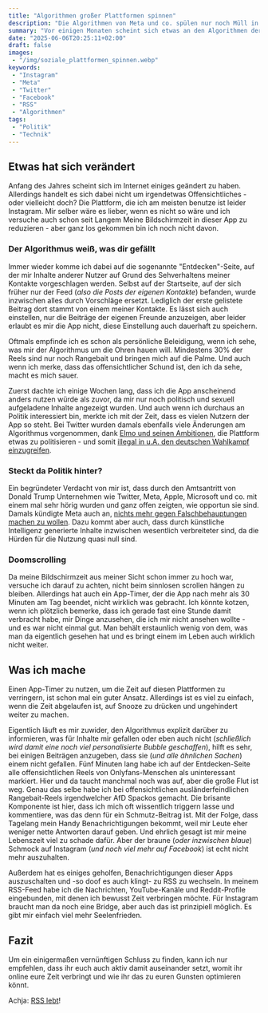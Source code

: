 ```yaml
---
title: "Algorithmen großer Plattformen spinnen"
description: "Die Algorithmen von Meta und co. spülen nur noch Müll in den Feed, der einen zunehmends verblöden lässt."
summary: "Vor einigen Monaten scheint sich etwas an den Algorithmen der großen Plattformen wie Instagram verändert zu haben. Seit dem leidet man fast schon unter dem Müll, der einem vorgeschlagen wird. Ich erzähle davon, welche Ursachen ich sehe und was ich selbst bei mir verändert habe."
date: "2025-06-06T20:25:11+02:00"
draft: false
images:
 - "/img/soziale_plattformen_spinnen.webp"
keywords:
 - "Instagram"
 - "Meta"
 - "Twitter"
 - "Facebook"
 - "RSS"
 - "Algorithmen"
tags:
 - "Politik"
 - "Technik"
---
```


## Etwas hat sich verändert
Anfang des Jahres scheint sich im Internet einiges geändert zu haben. Allerdings handelt es sich dabei nicht um irgendetwas Offensichtliches - oder vielleicht doch? Die Plattform, die ich am meisten benutze ist leider Instagram. Mir selber wäre es lieber, wenn es nicht so wäre und ich versuche auch schon seit Langem Meine Bildschirmzeit in dieser App zu reduzieren - aber ganz los gekommen bin ich noch nicht davon.

### Der Algorithmus weiß, was dir gefällt
Immer wieder komme ich dabei auf die sogenannte "Entdecken"-Seite, auf der mir Inhalte anderer Nutzer auf Grund des Sehverhaltens meiner Kontakte vorgeschlagen werden. Selbst auf der Startseite, auf der sich früher nur der Feed (_also die Posts der eigenen Kontakte_) befanden, wurde inzwischen alles durch Vorschläge ersetzt. Lediglich der erste gelistete Beitrag dort stammt von einem meiner Kontakte. Es lässt sich auch einstellen, nur die Beiträge der eigenen Freunde anzuzeigen, aber leider erlaubt es mir die App nicht, diese Einstellung auch dauerhaft zu speichern.

Oftmals empfinde ich es schon als persönliche Beleidigung, wenn ich sehe, was mir der Algorithmus um die Ohren hauen will. Mindestens 30% der Reels sind nur noch Rangebait und bringen mich auf die Palme. Und auch wenn ich merke, dass das offensichtlicher Schund ist, den ich da sehe, macht es mich sauer.

Zuerst dachte ich einige Wochen lang, dass ich die App anscheinend anders nutzen würde als zuvor, da mir nur noch politisch und sexuell aufgeladene Inhalte angezeigt wurden. Und auch wenn ich durchaus an Politik interessiert bin, merkte ich mit der Zeit, dass es vielen Nutzern der App so steht. Bei Twitter wurden damals ebenfalls viele Änderungen am Algorithmus vorgenommen, dank [Elmo und seinen Ambitionen](/post/verlasst_twitter_endlich/), die Plattform etwas zu politisieren - und somit [illegal in u.A. den deutschen Wahlkampf einzugreifen](https://www.tagesschau.de/faktenfinder/kontext/musk-x-bundestagswahl-100.html).

### Steckt da Politik hinter?
Ein begründeter Verdacht von mir ist, dass durch den Amtsantritt von Donald Trump Unternehmen wie Twitter, Meta, Apple, Microsoft und co. mit einem mal sehr hörig wurden und ganz offen zeigten, wie opportun sie sind. Damals kündigte Meta auch an, [nichts mehr gegen Falschbehauptungen machen zu wollen](https://www.tagesschau.de/multimedia/video/video-1420216.html). Dazu kommt aber auch, dass durch künstliche Intelligenz generierte Inhalte inzwischen wesentlich verbreiteter sind, da die Hürden für die Nutzung quasi null sind.

### Doomscrolling
Da meine Bildschirmzeit aus meiner Sicht schon immer zu hoch war, versuche ich darauf zu achten, nicht beim sinnlosen scrollen hängen zu bleiben. Allerdings hat auch ein App-Timer, der die App nach mehr als 30 Minuten am Tag beendet, nicht wirklich was gebracht. Ich könnte kotzen, wenn ich plötzlich bemerke, dass ich gerade fast eine Stunde damit verbracht habe, mir Dinge anzusehen, die ich mir nicht ansehen wollte - und es war nicht einmal gut. Man behält erstaunlich wenig von dem, was man da eigentlich gesehen hat und es bringt einem im Leben auch wirklich nicht weiter.

## Was ich mache
Einen App-Timer zu nutzen, um die Zeit auf diesen Plattformen zu verringern, ist schon mal ein guter Ansatz. Allerdings ist es viel zu einfach, wenn die Zeit abgelaufen ist, auf Snooze zu drücken und ungehindert weiter zu machen.

Eigentlich läuft es mir zuwider, den Algorithmus explizit darüber zu informieren, was für Inhalte mir gefallen oder eben auch nicht (_schließlich wird damit eine noch viel personalisierte Bubble geschaffen_), hilft es sehr, bei einigen Beiträgen anzugeben, dass sie (_und alle ähnlichen Sachen_) einem nicht gefallen. Fünf Minuten lang habe ich auf der Entdecken-Seite alle offensichtlichen Reels von Onlyfans-Menschen als uninteressant markiert. Hier und da taucht manchmal noch was auf, aber die große Flut ist weg. Genau das selbe habe ich bei offensichtlichen ausländerfeindlichen Rangebait-Reels irgendwelcher AfD Spackos gemacht. Die brisante Komponente ist hier, dass ich mich oft wissentlich triggern lasse und kommentiere, was das denn für ein Schmutz-Beitrag ist. Mit der Folge, dass Tagelang mein Handy Benachrichtigungen bekommt, weil mir Leute eher weniger nette Antworten darauf geben. Und ehrlich gesagt ist mir meine Lebenszeit viel zu schade dafür. Aber der braune (_oder inzwischen blaue_) Schmock auf Instagram (_und noch viel mehr auf Facebook_) ist echt nicht mehr auszuhalten.

Außerdem hat es einiges geholfen, Benachrichtigungen dieser Apps auszuschalten und -so doof es auch klingt- zu RSS zu wechseln. In meinem RSS-Feed habe ich die Nachrichten, YouTube-Kanäle und Reddit-Profile eingebunden, mit denen ich bewusst Zeit verbringen möchte. Für Instagram braucht man da noch eine Bridge, aber auch das ist prinzipiell möglich. Es gibt mir einfach viel mehr Seelenfrieden.

## Fazit
Um ein einigermaßen vernünftigen Schluss zu finden, kann ich nur empfehlen, dass ihr euch auch aktiv damit auseinander setzt, womit ihr online eure Zeit verbringt und wie ihr das zu euren Gunsten optimieren könnt.

Achja: [RSS lebt](/en/post/rssiscool)!
